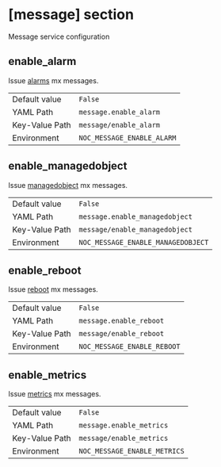 # [message] section

Message service configuration

## enable_alarm

Issue [alarms](../../../user/reference/mx/alarm.md) mx messages.

|                |                            |
| -------------- | -------------------------- |
| Default value  | `False`                    |
| YAML Path      | `message.enable_alarm`     |
| Key-Value Path | `message/enable_alarm`     |
| Environment    | `NOC_MESSAGE_ENABLE_ALARM` |

## enable_managedobject

Issue [managedobject](../../../user/reference/mx/managedobject.md) mx messages.

|                |                                    |
| -------------- | ---------------------------------- |
| Default value  | `False`                            |
| YAML Path      | `message.enable_managedobject`     |
| Key-Value Path | `message/enable_managedobject`     |
| Environment    | `NOC_MESSAGE_ENABLE_MANAGEDOBJECT` |

## enable_reboot

Issue [reboot](../../../user/reference/mx/reboot.md) mx messages.

|                |                             |
| -------------- | --------------------------- |
| Default value  | `False`                     |
| YAML Path      | `message.enable_reboot`     |
| Key-Value Path | `message/enable_reboot`     |
| Environment    | `NOC_MESSAGE_ENABLE_REBOOT` |

## enable_metrics

Issue [metrics](../../../user/reference/mx/metrics.md) mx messages.

|                |                              |
| -------------- | ---------------------------- |
| Default value  | `False`                      |
| YAML Path      | `message.enable_metrics`     |
| Key-Value Path | `message/enable_metrics`     |
| Environment    | `NOC_MESSAGE_ENABLE_METRICS` |
